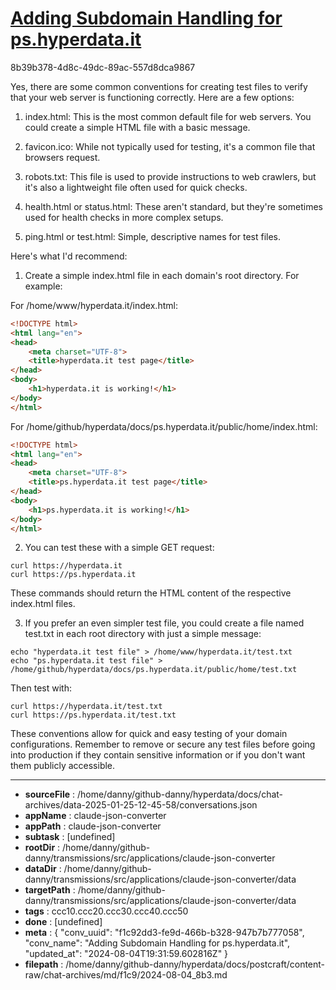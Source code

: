 # [Adding Subdomain Handling for ps.hyperdata.it](https://claude.ai/chat/f1c92dd3-fe9d-466b-b328-947b7b777058)

8b39b378-4d8c-49dc-89ac-557d8dca9867

 Yes, there are some common conventions for creating test files to verify that your web server is functioning correctly. Here are a few options:

1. index.html: This is the most common default file for web servers. You could create a simple HTML file with a basic message.

2. favicon.ico: While not typically used for testing, it's a common file that browsers request.

3. robots.txt: This file is used to provide instructions to web crawlers, but it's also a lightweight file often used for quick checks.

4. health.html or status.html: These aren't standard, but they're sometimes used for health checks in more complex setups.

5. ping.html or test.html: Simple, descriptive names for test files.

Here's what I'd recommend:

1. Create a simple index.html file in each domain's root directory. For example:

For /home/www/hyperdata.it/index.html:
```html
<!DOCTYPE html>
<html lang="en">
<head>
    <meta charset="UTF-8">
    <title>hyperdata.it test page</title>
</head>
<body>
    <h1>hyperdata.it is working!</h1>
</body>
</html>
```

For /home/github/hyperdata/docs/ps.hyperdata.it/public/home/index.html:
```html
<!DOCTYPE html>
<html lang="en">
<head>
    <meta charset="UTF-8">
    <title>ps.hyperdata.it test page</title>
</head>
<body>
    <h1>ps.hyperdata.it is working!</h1>
</body>
</html>
```

2. You can test these with a simple GET request:

```
curl https://hyperdata.it
curl https://ps.hyperdata.it
```

These commands should return the HTML content of the respective index.html files.

3. If you prefer an even simpler test file, you could create a file named test.txt in each root directory with just a simple message:

```
echo "hyperdata.it test file" > /home/www/hyperdata.it/test.txt
echo "ps.hyperdata.it test file" > /home/github/hyperdata/docs/ps.hyperdata.it/public/home/test.txt
```

Then test with:

```
curl https://hyperdata.it/test.txt
curl https://ps.hyperdata.it/test.txt
```

These conventions allow for quick and easy testing of your domain configurations. Remember to remove or secure any test files before going into production if they contain sensitive information or if you don't want them publicly accessible.

---

* **sourceFile** : /home/danny/github-danny/hyperdata/docs/chat-archives/data-2025-01-25-12-45-58/conversations.json
* **appName** : claude-json-converter
* **appPath** : claude-json-converter
* **subtask** : [undefined]
* **rootDir** : /home/danny/github-danny/transmissions/src/applications/claude-json-converter
* **dataDir** : /home/danny/github-danny/transmissions/src/applications/claude-json-converter/data
* **targetPath** : /home/danny/github-danny/transmissions/src/applications/claude-json-converter/data
* **tags** : ccc10.ccc20.ccc30.ccc40.ccc50
* **done** : [undefined]
* **meta** : {
  "conv_uuid": "f1c92dd3-fe9d-466b-b328-947b7b777058",
  "conv_name": "Adding Subdomain Handling for ps.hyperdata.it",
  "updated_at": "2024-08-04T19:31:59.602816Z"
}
* **filepath** : /home/danny/github-danny/hyperdata/docs/postcraft/content-raw/chat-archives/md/f1c9/2024-08-04_8b3.md